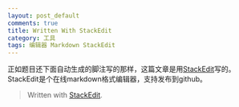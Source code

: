 ```yaml
---
layout: post_default
comments: true
title: Written With StackEdit
category: 工具
tags: 编辑器 Markdown StackEdit
---
```


正如题目还下面自动生成的脚注写的那样，这篇文章是用[StackEdit](https://stackedit.io/)写的。
StackEdit是个在线markdown格式编辑器，支持发布到github。


> Written with [StackEdit](https://stackedit.io/).